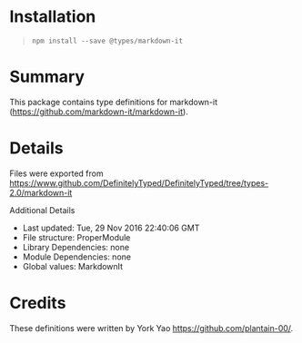 # Installation
> `npm install --save @types/markdown-it`

# Summary
This package contains type definitions for markdown-it (https://github.com/markdown-it/markdown-it).

# Details
Files were exported from https://www.github.com/DefinitelyTyped/DefinitelyTyped/tree/types-2.0/markdown-it

Additional Details
 * Last updated: Tue, 29 Nov 2016 22:40:06 GMT
 * File structure: ProperModule
 * Library Dependencies: none
 * Module Dependencies: none
 * Global values: MarkdownIt

# Credits
These definitions were written by York Yao <https://github.com/plantain-00/>.
